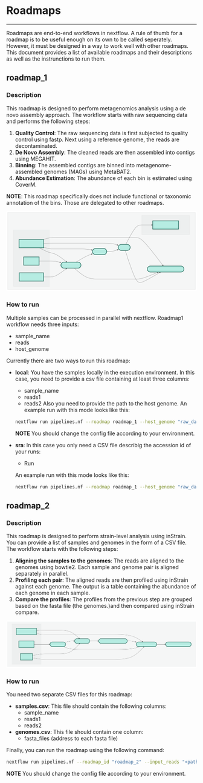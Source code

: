 # Roadmaps
------
Roadmaps are end-to-end workflows in nextflow. A rule of thumb for a roadmap is to be useful enough on its own to be called seperately. However, it must be designed in a way to work well with other roadmaps. This document provides a list of available roadmaps and their descriptions as well as the instrunctions to run them.

## roadmap_1
### Description
This roadmap is designed to perform metagenomics analysis using a de novo assembly approach. The workflow starts with raw sequencing data and performs the following steps:
1. **Quality Control**: The raw sequencing data is first subjected to quality control using fastp. Next using a reference genome, the reads are decontaminated.
2. **De Novo Assembly**: The cleaned reads are then assembled into contigs using MEGAHIT.
3. **Binning**: The assembled contigs are binned into metagenome-assembled genomes (MAGs) using MetaBAT2.
4. **Abundance Estimation**: The abundance of each bin is estimated using CoverM.

**NOTE**: This roadmap specifically does not include functional or taxonomic annotation of the bins. Those are delegated to other roadmaps.

![roadmap_1](imgs/dag-roadmap_1.svg)

### How to run
Multiple samples can be processed in parallel with nextflow. Roadmap1 workflow needs three inputs:
-   sample_name
-   reads
-   host_genome

Currently there are two ways to run this roadmap:
-   **local**: You have the samples locally in the execution environment. In this case, you need to provide a csv file containing at least three columns:
    -   sample_name
    -   reads1
    -   reads2
Also you need to provide the path to the host genome. An example run with this mode looks like this:
    ```bash
    nextflow run pipelines.nf --roadmap roadmap_1 --host_genome "raw_data/ref_genome.fa" --input_type "local" --input_file <path-to-csv-files> -c configs/local.config
    ```
    **NOTE** You should change the config file according to your environment. 

-   **sra**: In this case you only need a CSV file describig the accession id of your runs:
    -   Run

    An example run with this mode looks like this:
    ```bash
    nextflow run pipelines.nf --roadmap roadmap_1 --host_genome "raw_data/ref_genome.fa" --input_type "sra" --input_file <path-to-csv-files> -c configs/local.config
    ```
## roadmap_2
### Description
This roadmap is designed to perform strain-level analysis using inStrain. You can provide a list of samples and genomes in the form of a CSV file. The workflow starts with the following steps:
1. **Aligning the samples to the genomes**: The reads are aligned to the genomes using bowtie2. Each sample and genome pair is aligned separately in parallel.
2. **Profiling each pair**: The aligned reads are then profiled using inStrain against each genome. The output is a table containing the abundance of each genome in each sample.
3. **Compare the profiles**: The profiles from the previous step are grouped based on the fasta file (the genomes.)and then compared using inStrain compare. 

![roadmap_2](imgs/dag-roadmap_2.svg)

### How to run

You need two separate CSV files for this roadmap:
-   **samples.csv**: This file should contain the following columns:
    -   sample_name
    -   reads1
    -   reads2
-   **genomes.csv**: This file should contain one column:
    -   fasta_files (address to each fasta file)

Finally, you can run the roadmap using the following command:
```bash
nextflow run pipelines.nf --roadmap_id "roadmap_2" --input_reads "<path-to-samples.csv>" --input_fastas "<path-to-genomes.csv>" -c configs/local.config 
```
**NOTE** You should change the config file according to your environment.